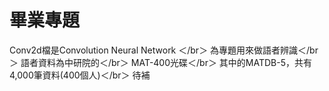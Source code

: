 # 畢業專題
Conv2d檔是Convolution Neural Network ＜/br＞
為專題用來做語者辨識＜/br＞
語者資料為中研院的＜/br＞
MAT-400光碟＜/br＞
其中的MATDB-5，共有4,000筆資料(400個人)＜/br＞
待補
